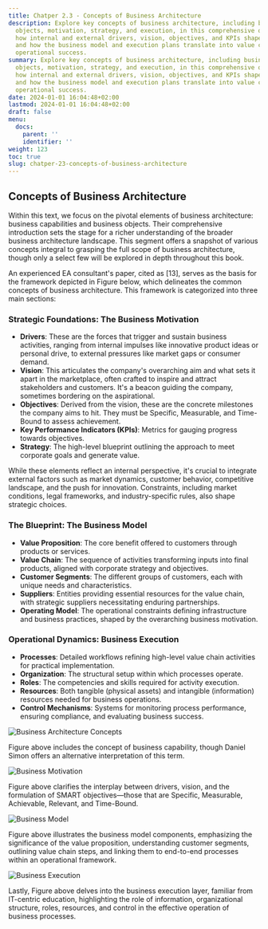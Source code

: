 ```yaml
---
title: Chatper 2.3 - Concepts of Business Architecture
description: Explore key concepts of business architecture, including business capabilities,
  objects, motivation, strategy, and execution, in this comprehensive overview. Learn
  how internal and external drivers, vision, objectives, and KPIs shape business strategy
  and how the business model and execution plans translate into value creation and
  operational success.
summary: Explore key concepts of business architecture, including business capabilities,
  objects, motivation, strategy, and execution, in this comprehensive overview. Learn
  how internal and external drivers, vision, objectives, and KPIs shape business strategy
  and how the business model and execution plans translate into value creation and
  operational success.
date: 2024-01-01 16:04:48+02:00
lastmod: 2024-01-01 16:04:48+02:00
draft: false
menu:
  docs:
    parent: ''
    identifier: ''
weight: 123
toc: true
slug: chatper-23-concepts-of-business-architecture
---
```



## Concepts of Business Architecture

Within this text, we focus on the pivotal elements of business architecture: business capabilities and business objects. Their comprehensive introduction sets the stage for a richer understanding of the broader business architecture landscape. This segment offers a snapshot of various concepts integral to grasping the full scope of business architecture, though only a select few will be explored in depth throughout this book.

An experienced EA consultant's paper, cited as [13], serves as the basis for the framework depicted in Figure below, which delineates the common concepts of business architecture. This framework is categorized into three main sections:


### Strategic Foundations: The Business Motivation
- **Drivers**: These are the forces that trigger and sustain business activities, ranging from internal impulses like innovative product ideas or personal drive, to external pressures like market gaps or consumer demand.
- **Vision**: This articulates the company's overarching aim and what sets it apart in the marketplace, often crafted to inspire and attract stakeholders and customers. It's a beacon guiding the company, sometimes bordering on the aspirational.
- **Objectives**: Derived from the vision, these are the concrete milestones the company aims to hit. They must be Specific, Measurable, and Time-Bound to assess achievement.
- **Key Performance Indicators (KPIs)**: Metrics for gauging progress towards objectives.
- **Strategy**: The high-level blueprint outlining the approach to meet corporate goals and generate value.

While these elements reflect an internal perspective, it's crucial to integrate external factors such as market dynamics, customer behavior, competitive landscape, and the push for innovation. Constraints, including market conditions, legal frameworks, and industry-specific rules, also shape strategic choices.

### The Blueprint: The Business Model
- **Value Proposition**: The core benefit offered to customers through products or services.
- **Value Chain**: The sequence of activities transforming inputs into final products, aligned with corporate strategy and objectives.
- **Customer Segments**: The different groups of customers, each with unique needs and characteristics.
- **Suppliers**: Entities providing essential resources for the value chain, with strategic suppliers necessitating enduring partnerships.
- **Operating Model**: The operational constraints defining infrastructure and business practices, shaped by the overarching business motivation.

### Operational Dynamics: Business Execution
- **Processes**: Detailed workflows refining high-level value chain activities for practical implementation.
- **Organization**: The structural setup within which processes operate.
- **Roles**: The competencies and skills required for activity execution.
- **Resources**: Both tangible (physical assets) and intangible (information) resources needed for business operations.
- **Control Mechanisms**: Systems for monitoring process performance, ensuring compliance, and evaluating business success.

![Business Architecture Concepts](https://cdn.sa.net/2024/02/05/jxi9zmUGl3DOZoB.png)

Figure above includes the concept of business capability, though Daniel Simon offers an alternative interpretation of this term.

![Business Motivation](https://cdn.sa.net/2024/02/05/xZMYcqt72ldGby5.png)

Figure above clarifies the interplay between drivers, vision, and the formulation of SMART objectives—those that are Specific, Measurable, Achievable, Relevant, and Time-Bound.

![Business Model](https://cdn.sa.net/2024/02/05/QaIUnZ2tPKxd7GJ.png)

Figure above illustrates the business model components, emphasizing the significance of the value proposition, understanding customer segments, outlining value chain steps, and linking them to end-to-end processes within an operational framework.

![Business Execution](https://cdn.sa.net/2024/02/05/FWpbrt4M1SB73Do.png)

Lastly, Figure above delves into the business execution layer, familiar from IT-centric education, highlighting the role of information, organizational structure, roles, resources, and control in the effective operation of business processes.